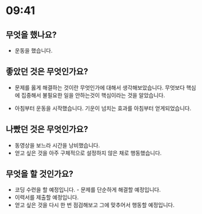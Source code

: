 # 09:41

## 무엇을 했나요?

- 운동을 했습니다.

## 좋았던 것은 무엇인가요?

- 문제를 옳게 해결하는 것이란 무엇인가에 대해서 생각해보았습니다. 무엇보다 핵심에 집중해서 불필요한 일을 안하는것이 핵심이라는 것을 알았습니다.

- 아침부터 운동을 시작했습니다. 기운이 넘치는 효과를 아침부터 얻게되었습니다.

## 나빴던 것은 무엇인가요?

- 동영상을 보느라 시간을 낭비했습니다. 
- 얻고 싶은 것을 아주 구체적으로 설정하지 않은 채로 행동했습니다. 

## 무엇을 할 것인가요?

- 코딩 수련을 할 예정입니다. - 문제를 단순하게 해결할 예정입니다.
- 이력서를 제출할 예정입니다.
- 얻고 싶은 것을 다시 한 번 점검해보고 그에 맞추어서 행동할 예정입니다. 